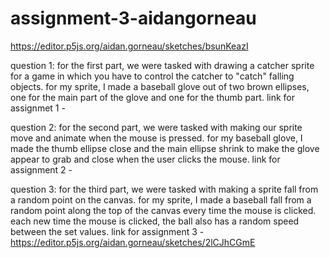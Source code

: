 # assignment-3-aidangorneau
https://editor.p5js.org/aidan.gorneau/sketches/bsunKeazI

question 1: for the first part, we were tasked with drawing a catcher sprite for a game in which you have to control the catcher to "catch" falling objects. for my sprite, I made a baseball glove out of two brown ellipses, one for the main part of the glove and one for the thumb part. 
link for assignmet 1 - 

question 2: for the second part, we were tasked with making our sprite move and animate when the mouse is pressed. for my baseball glove, I made the thumb ellipse close and the main ellipse shrink to make the glove appear to grab and close when the user clicks the mouse. 
link for assignment 2 -

question 3: for the third part, we were tasked with making a sprite fall from a random point on the canvas. for my sprite, I made a baseball fall from a random point along the top of the canvas every time the mouse is clicked. each new time the mouse is clicked, the ball also has a random speed between the set values. 
link for assignment 3 - https://editor.p5js.org/aidan.gorneau/sketches/2lCJhCGmE
